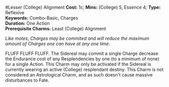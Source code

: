 #Lesser (College) Alignment
**Cost:** 1c; **Mins:** (College) 5, Essence 4; **Type:** Reflexive<br />
**Keywords:** Combo-Basic, Charges<br />
**Duration:** One Action<br />
**Prerequisite Charms:** Least (College) Alignment

*Like motes, Charges may be commited and will reduce the maximum amount of Charges one can have at any one time.*

FLUFF FLUFF FLUFF.
The Sidereal may commit a single Charge decrease the Endurance cost of any Resplendencies by one (to a minimum of none) for a single Action.
This Charm may only be activated if the Sidereal is currently wearing an active (College) resplendant destiny.
This Charm is not considered an Astrological Charm, and as such doesn't cause massive disturbances to Fate.
